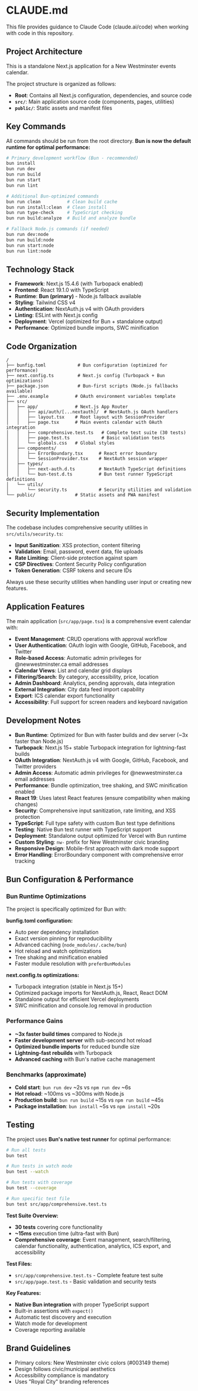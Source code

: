 # CLAUDE.md

This file provides guidance to Claude Code (claude.ai/code) when working with code in this repository.

## Project Architecture

This is a standalone Next.js application for a New Westminster events calendar.

The project structure is organized as follows:

- **Root**: Contains all Next.js configuration, dependencies, and source code
- **`src/`**: Main application source code (components, pages, utilities)
- **`public/`**: Static assets and manifest files

## Key Commands

All commands should be run from the root directory. **Bun is now the default runtime for optimal performance:**

```bash
# Primary development workflow (Bun - recommended)
bun install
bun run dev
bun run build
bun run start
bun run lint

# Additional Bun-optimized commands
bun run clean          # Clean build cache
bun run install:clean  # Clean install
bun run type-check     # TypeScript checking
bun run build:analyze  # Build and analyze bundle

# Fallback Node.js commands (if needed)
bun run dev:node
bun run build:node
bun run start:node
bun run lint:node
```

## Technology Stack

- **Framework**: Next.js 15.4.6 (with Turbopack enabled)
- **Frontend**: React 19.1.0 with TypeScript
- **Runtime**: **Bun (primary)** - Node.js fallback available
- **Styling**: Tailwind CSS v4
- **Authentication**: NextAuth.js v4 with OAuth providers
- **Linting**: ESLint with Next.js config
- **Deployment**: Vercel (optimized for Bun + standalone output)
- **Performance**: Optimized bundle imports, SWC minification

## Code Organization

```
/
├── bunfig.toml            # Bun configuration (optimized for performance)
├── next.config.ts         # Next.js config (Turbopack + Bun optimizations)
├── package.json           # Bun-first scripts (Node.js fallbacks available)
├── .env.example          # OAuth environment variables template
├── src/
│   ├── app/              # Next.js App Router
│   │   ├── api/auth/[...nextauth]/  # NextAuth.js OAuth handlers
│   │   ├── layout.tsx    # Root layout with SessionProvider
│   │   ├── page.tsx      # Main events calendar with OAuth integration
│   │   ├── comprehensive.test.ts   # Complete test suite (30 tests)
│   │   ├── page.test.ts            # Basic validation tests
│   │   └── globals.css   # Global styles
│   ├── components/
│   │   ├── ErrorBoundary.tsx      # React error boundary
│   │   └── SessionProvider.tsx    # NextAuth session wrapper
│   ├── types/
│   │   ├── next-auth.d.ts         # NextAuth TypeScript definitions
│   │   └── bun-test.d.ts          # Bun test runner TypeScript definitions
│   └── utils/
│       └── security.ts            # Security utilities and validation
└── public/               # Static assets and PWA manifest
```

## Security Implementation

The codebase includes comprehensive security utilities in `src/utils/security.ts`:

- **Input Sanitization**: XSS protection, content filtering
- **Validation**: Email, password, event data, file uploads
- **Rate Limiting**: Client-side protection against spam
- **CSP Directives**: Content Security Policy configuration
- **Token Generation**: CSRF tokens and secure IDs

Always use these security utilities when handling user input or creating new features.

## Application Features

The main application (`src/app/page.tsx`) is a comprehensive event calendar with:

- **Event Management**: CRUD operations with approval workflow
- **User Authentication**: OAuth login with Google, GitHub, Facebook, and Twitter
- **Role-based Access**: Automatic admin privileges for @newwestminster.ca email addresses
- **Calendar Views**: List and calendar grid displays
- **Filtering/Search**: By category, accessibility, price, location
- **Admin Dashboard**: Analytics, pending approvals, data integration
- **External Integration**: City data feed import capability
- **Export**: ICS calendar export functionality
- **Accessibility**: Full support for screen readers and keyboard navigation

## Development Notes

- **Bun Runtime**: Optimized for Bun with faster builds and dev server (~3x faster than Node.js)
- **Turbopack**: Next.js 15+ stable Turbopack integration for lightning-fast builds
- **OAuth Integration**: NextAuth.js v4 with Google, GitHub, Facebook, and Twitter providers
- **Admin Access**: Automatic admin privileges for @newwestminster.ca email addresses
- **Performance**: Bundle optimization, tree shaking, and SWC minification enabled
- **React 19**: Uses latest React features (ensure compatibility when making changes)
- **Security**: Comprehensive input sanitization, rate limiting, and XSS protection
- **TypeScript**: Full type safety with custom Bun test type definitions
- **Testing**: Native Bun test runner with TypeScript support
- **Deployment**: Standalone output optimized for Vercel with Bun runtime
- **Custom Styling**: `nw-` prefix for New Westminster civic branding
- **Responsive Design**: Mobile-first approach with dark mode support
- **Error Handling**: ErrorBoundary component with comprehensive error tracking

## Bun Configuration & Performance

### Bun Runtime Optimizations
The project is specifically optimized for Bun with:

**bunfig.toml configuration:**
- Auto peer dependency installation
- Exact version pinning for reproducibility
- Advanced caching (`node_modules/.cache/bun`)
- Hot reload and watch optimizations
- Tree shaking and minification enabled
- Faster module resolution with `preferBunModules`

**next.config.ts optimizations:**
- Turbopack integration (stable in Next.js 15+)
- Optimized package imports for NextAuth.js, React, React DOM
- Standalone output for efficient Vercel deployments
- SWC minification and console.log removal in production

### Performance Gains
- **~3x faster build times** compared to Node.js
- **Faster development server** with sub-second hot reload
- **Optimized bundle imports** for reduced bundle size
- **Lightning-fast rebuilds** with Turbopack
- **Advanced caching** with Bun's native cache management

### Benchmarks (approximate)
- **Cold start**: `bun run dev` ~2s vs `npm run dev` ~6s
- **Hot reload**: ~100ms vs ~300ms with Node.js
- **Production build**: `bun run build` ~15s vs `npm run build` ~45s
- **Package installation**: `bun install` ~5s vs `npm install` ~20s

## Testing

The project uses **Bun's native test runner** for optimal performance:

```bash
# Run all tests
bun test

# Run tests in watch mode
bun test --watch

# Run tests with coverage
bun test --coverage

# Run specific test file
bun test src/app/comprehensive.test.ts
```

**Test Suite Overview:**
- **30 tests** covering core functionality
- **~15ms** execution time (ultra-fast with Bun)
- **Comprehensive coverage**: Event management, search/filtering, calendar functionality, authentication, analytics, ICS export, and accessibility

**Test Files:**
- `src/app/comprehensive.test.ts` - Complete feature test suite
- `src/app/page.test.ts` - Basic validation and security tests

**Key Features:**
- **Native Bun integration** with proper TypeScript support
- Built-in assertions with `expect()`
- Automatic test discovery and execution
- Watch mode for development
- Coverage reporting available

## Brand Guidelines

- Primary colors: New Westminster civic colors (#003149 theme)
- Design follows civic/municipal aesthetics
- Accessibility compliance is mandatory
- Uses "Royal City" branding references